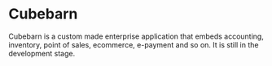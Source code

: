 # Cubebarn
Cubebarn is a custom made enterprise application that embeds accounting, inventory, point of sales, ecommerce, e-payment and so on. It is still in the development stage.

